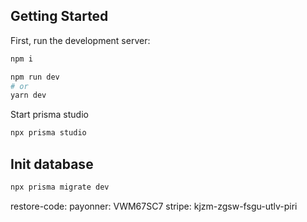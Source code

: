 ## Getting Started

First, run the development server:

```bash
npm i

npm run dev
# or
yarn dev
```

Start prisma studio
```bash
npx prisma studio
```

## Init database
```bash
npx prisma migrate dev
```

restore-code:
payonner: VWM67SC7
stripe: kjzm-zgsw-fsgu-utlv-piri